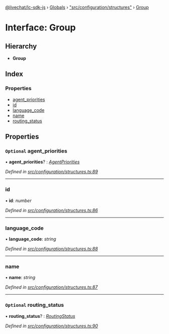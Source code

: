 [@livechat/lc-sdk-js](../README.md) › [Globals](../globals.md) › ["src/configuration/structures"](../modules/_src_configuration_structures_.md) › [Group](_src_configuration_structures_.group.md)

# Interface: Group

## Hierarchy

* **Group**

## Index

### Properties

* [agent_priorities](_src_configuration_structures_.group.md#optional-agent_priorities)
* [id](_src_configuration_structures_.group.md#id)
* [language_code](_src_configuration_structures_.group.md#language_code)
* [name](_src_configuration_structures_.group.md#name)
* [routing_status](_src_configuration_structures_.group.md#optional-routing_status)

## Properties

### `Optional` agent_priorities

• **agent_priorities**? : *[AgentPriorities](_src_configuration_structures_.agentpriorities.md)*

*Defined in [src/configuration/structures.ts:89](https://github.com/livechat/lc-sdk-js/blob/aff69b2/src/configuration/structures.ts#L89)*

___

###  id

• **id**: *number*

*Defined in [src/configuration/structures.ts:86](https://github.com/livechat/lc-sdk-js/blob/aff69b2/src/configuration/structures.ts#L86)*

___

###  language_code

• **language_code**: *string*

*Defined in [src/configuration/structures.ts:88](https://github.com/livechat/lc-sdk-js/blob/aff69b2/src/configuration/structures.ts#L88)*

___

###  name

• **name**: *string*

*Defined in [src/configuration/structures.ts:87](https://github.com/livechat/lc-sdk-js/blob/aff69b2/src/configuration/structures.ts#L87)*

___

### `Optional` routing_status

• **routing_status**? : *[RoutingStatus](../enums/_src_objects_index_.routingstatus.md)*

*Defined in [src/configuration/structures.ts:90](https://github.com/livechat/lc-sdk-js/blob/aff69b2/src/configuration/structures.ts#L90)*
